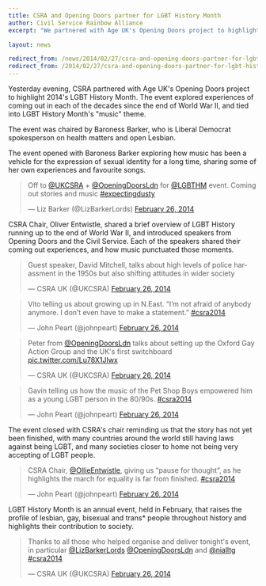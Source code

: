 ```yaml
---
title: CSRA and Opening Doors partner for LGBT History Month
author: Civil Service Rainbow Alliance
excerpt: "We partnered with Age UK's Opening Doors project to highlight 2014's LGBT History Month."

layout: news

redirect_from: /news/2014/02/27/csra-and-opening-doors-partner-for-lgbt-history-month/
redirect_from: /2014/02/27/csra-and-opening-doors-partner-for-lgbt-history-month/
---
```


Yesterday evening, CSRA partnered with Age UK's Opening Doors project to highlight 2014's LGBT History Month. The event explored experiences of coming out in each of the decades since the end of World War II, and tied into LGBT History Month's "music" theme.

The event was chaired by Baroness Barker, who is Liberal Democrat spokesperson on health matters and open Lesbian.

The event opened with Baroness Barker exploring how music has been a vehicle for the expression of sexual identity for a long time, sharing some of her own experiences and favourite songs.



<blockquote class="twitter-tweet" lang="en-gb">Off to <a href="https://twitter.com/UKCSRA">@UKCSRA</a> + <a href="https://twitter.com/OpeningDoorsLdn">@OpeningDoorsLdn</a> for <a href="https://twitter.com/LGBTHM">@LGBTHM</a> event. Coming out stories and music <a href="https://twitter.com/search?q=%23expectingdusty&amp;src=hash">#expectingdusty</a></p>&mdash; Liz Barker (@LizBarkerLords) <a href="https://twitter.com/LizBarkerLords/statuses/438712668460163072">February 26, 2014</a></blockquote>


CSRA Chair, Oliver Entwistle, shared a brief overview of LGBT History running up to the end of World War II, and introduced speakers from Opening Doors and the Civil Service. Each of the speakers shared their coming out experiences, and how music punctuated those moments.



<blockquote class="twitter-tweet" lang="en-gb">Guest speaker, David Mitchell, talks about high levels of police harassment in the 1950s but also shifting attitudes in wider society</p>&mdash; CSRA UK (@UKCSRA) <a href="https://twitter.com/UKCSRA/statuses/438738120239235072">February 26, 2014</a></blockquote>



<blockquote class="twitter-tweet" lang="en-gb">Vito telling us about growing up in N.East. &#10;&#10;“I’m not afraid of anybody anymore. I don’t even have to make a statement.”&#10;<a href="https://twitter.com/search?q=%23csra2014&amp;src=hash">#csra2014</a></p>&mdash; John Peart (@johnpeart) <a href="https://twitter.com/johnpeart/statuses/438737239959666688">February 26, 2014</a></blockquote>





<blockquote class="twitter-tweet" lang="en-gb">Peter from <a href="https://twitter.com/OpeningDoorsLdn">@OpeningDoorsLdn</a> talks about setting up the Oxford Gay Action Group and the UK&#39;s first switchboard <a href="http://t.co/Lu78X1JIwx">pic.twitter.com/Lu78X1JIwx</a></p>&mdash; CSRA UK (@UKCSRA) <a href="https://twitter.com/UKCSRA/statuses/438740063598698496">February 26, 2014</a></blockquote>





<blockquote class="twitter-tweet" lang="en-gb">Gavin telling us how the music of the Pet Shop Boys empowered him as a young LGBT person in the 80/90s. <a href="https://twitter.com/search?q=%23csra2014&amp;src=hash">#csra2014</a></p>&mdash; John Peart (@johnpeart) <a href="https://twitter.com/johnpeart/statuses/438743210870210560">February 26, 2014</a></blockquote>



The event closed with CSRA's chair reminding us that the story has not yet been finished, with many countries around the world still having laws against being LGBT, and many societies closer to home not being very accepting of LGBT people.



<blockquote class="twitter-tweet" lang="en-gb">CSRA Chair, <a href="https://twitter.com/OllieEntwistle">@OllieEntwistle</a>, giving us “pause for thought”, as he highlights the march for equality is far from finished. <a href="https://twitter.com/search?q=%23csra2014&amp;src=hash">#csra2014</a></p>&mdash; John Peart (@johnpeart) <a href="https://twitter.com/johnpeart/statuses/438747559587504128">February 26, 2014</a></blockquote>



LGBT History Month is an annual event, held in February, that raises the profile of lesbian, gay, bisexual and trans* people throughout history and highlights their contribution to society.



<blockquote class="twitter-tweet" lang="en-gb">Thanks to all those who helped organise and deliver tonight&#39;s event, in particular <a href="https://twitter.com/LizBarkerLords">@LizBarkerLords</a> <a href="https://twitter.com/OpeningDoorsLdn">@OpeningDoorsLdn</a> and <a href="https://twitter.com/nialltg">@nialltg</a> <a href="https://twitter.com/search?q=%23csra2014&amp;src=hash">#csra2014</a></p>&mdash; CSRA UK (@UKCSRA) <a href="https://twitter.com/UKCSRA/statuses/438774437316689920">February 26, 2014</a></blockquote>

<script async src="//platform.twitter.com/widgets.js" charset="utf-8"></script>
